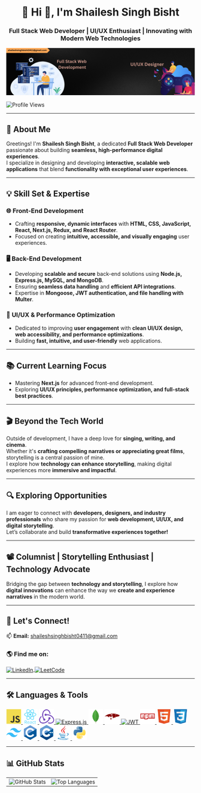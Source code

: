 <h1 align="center">🎯 Hi 👋, I'm Shailesh Singh Bisht</h1>

<h3 align="center">
Full Stack Web Developer | UI/UX Enthusiast | Innovating with Modern Web Technologies
</h3>

<p align="center">
  <img src="https://github.com/Shailesh-Singh-Bisht/Shailesh-Singh-Bisht/blob/6309e544bd512d622df66c17c8b5c2313a874cfb/Copy%20of%20Game%20Development.png" alt="Shailesh Singh Bisht" />
</p>

<p align="left">
  <img src="https://komarev.com/ghpvc/?username=shailesh-singh-bisht&label=Profile%20views&color=0e75b6&style=flat" alt="Profile Views" />
</p>

---

## 🚀 **About Me**
Greetings! I'm **Shailesh Singh Bisht**, a dedicated **Full Stack Web Developer** passionate about building **seamless, high-performance digital experiences**.  
I specialize in designing and developing **interactive, scalable web applications** that blend **functionality with exceptional user experiences**.

---

## 💡 **Skill Set & Expertise**

### 🌐 **Front-End Development**
- Crafting **responsive, dynamic interfaces** with **HTML, CSS, JavaScript, React, Next.js, Redux, and React Router**.  
- Focused on creating **intuitive, accessible, and visually engaging** user experiences.

### 🖥️ **Back-End Development**
- Developing **scalable and secure** back-end solutions using **Node.js, Express.js, MySQL, and MongoDB**.  
- Ensuring **seamless data handling** and **efficient API integrations**.
- Expertise in **Mongoose, JWT authentication, and file handling with Multer**.

### 🎨 **UI/UX & Performance Optimization**
- Dedicated to improving **user engagement** with **clean UI/UX design, web accessibility, and performance optimizations**.  
- Building **fast, intuitive, and user-friendly** web applications.

---

## 📚 **Current Learning Focus**
- Mastering **Next.js** for advanced front-end development.  
- Exploring **UI/UX principles, performance optimization, and full-stack best practices**.

---

## 🎬 **Beyond the Tech World**
Outside of development, I have a deep love for **singing, writing, and cinema**.  
Whether it's **crafting compelling narratives or appreciating great films**, storytelling is a central passion of mine.  
I explore how **technology can enhance storytelling**, making digital experiences more **immersive and impactful**.

---

## 🔍 **Exploring Opportunities**
I am eager to connect with **developers, designers, and industry professionals** who share my passion for **web development, UI/UX, and digital storytelling**.  
Let’s collaborate and build **transformative experiences together!**

---

## 📽️ **Columnist | Storytelling Enthusiast | Technology Advocate**
Bridging the gap between **technology and storytelling**, I explore how **digital innovations** can enhance the way we **create and experience narratives** in the modern world.

---

## 🔗 **Let's Connect!**
📫 **Email:** shaileshsinghbisht0411@gmail.com  

### 🌎 **Find me on:**
<p align="left">
  <a href="https://www.linkedin.com/in/shailesh-singh-bisht-13b30b258/" target="blank">
    <img align="center" src="https://raw.githubusercontent.com/rahuldkjain/github-profile-readme-generator/master/src/images/icons/Social/linked-in-alt.svg" alt="LinkedIn" height="30" width="40" />
  </a>
  <a href="https://leetcode.com/u/shailesh_singh_bisht/" target="blank">
    <img align="center" src="https://raw.githubusercontent.com/rahuldkjain/github-profile-readme-generator/master/src/images/icons/Social/leet-code.svg" alt="LeetCode" height="30" width="40" />
  </a>
</p>

---

## 🛠️ **Languages & Tools**
<p align="left"> 
  <a href="https://developer.mozilla.org/en-US/docs/Web/JavaScript" target="_blank">
    <img src="https://raw.githubusercontent.com/devicons/devicon/master/icons/javascript/javascript-original.svg" alt="JavaScript" width="40" height="40"/>
  </a>  
  <a href="https://react.dev/" target="_blank">
    <img src="https://raw.githubusercontent.com/devicons/devicon/master/icons/react/react-original-wordmark.svg" alt="ReactJS" width="40" height="40"/>
  </a>  
  <a href="https://redux.js.org/" target="_blank">
    <img src="https://raw.githubusercontent.com/devicons/devicon/master/icons/redux/redux-original.svg" alt="Redux" width="40" height="40"/>
  </a>  
  <a href="https://expressjs.com/" target="_blank">
    <img src="https://encrypted-tbn0.gstatic.com/images?q=tbn:ANd9GcSSer5zs_osl8bYfvfcy-2o-n0S8-Q-p_9U-g&s" alt="Express.js" width="40" height="40"/>
  </a>  
  <a href="https://www.mongodb.com/" target="_blank">
    <img src="https://raw.githubusercontent.com/devicons/devicon/master/icons/mongodb/mongodb-original.svg" alt="MongoDB" width="40" height="40"/>
  </a>  
  <a href="https://mongoosejs.com/" target="_blank">
    <img src="https://raw.githubusercontent.com/devicons/devicon/master/icons/mongoose/mongoose-original.svg" alt="Mongoose" width="40" height="40"/>
  </a>  
  <a href="https://jwt.io/" target="_blank">
    <img src="https://ik.imagekit.io/ably/ghost/prod/2019/05/Screenshot-2019-05-14-at-13.53.46.png?tr=w-1728,q-50" alt="JWT" width="40" height="40"/>
  </a>  
  <a href="https://www.npmjs.com/package/multer" target="_blank">
    <img src="https://raw.githubusercontent.com/devicons/devicon/master/icons/npm/npm-original-wordmark.svg" alt="Multer" width="40" height="40"/>
  </a>  
  <a href="https://www.w3.org/html/" target="_blank">
    <img src="https://raw.githubusercontent.com/devicons/devicon/master/icons/html5/html5-original.svg" alt="HTML" width="40" height="40"/>
  </a>  
  <a href="https://www.w3schools.com/css/" target="_blank">
    <img src="https://raw.githubusercontent.com/devicons/devicon/master/icons/css3/css3-original.svg" alt="CSS" width="40" height="40"/>
  </a>  
  <a href="https://tailwindcss.com/" target="_blank">
    <img src="https://raw.githubusercontent.com/devicons/devicon/master/icons/tailwindcss/tailwindcss-original.svg" alt="Tailwind CSS" width="40" height="40"/>
  </a>  
  <a href="https://www.cprogramming.com/" target="_blank">
    <img src="https://raw.githubusercontent.com/devicons/devicon/master/icons/c/c-original.svg" alt="C" width="40" height="40"/>
  </a>  
  <a href="https://www.w3schools.com/cpp/" target="_blank">
    <img src="https://raw.githubusercontent.com/devicons/devicon/master/icons/cplusplus/cplusplus-original.svg" alt="C++" width="40" height="40"/>
  </a>  
  <a href="https://www.java.com/" target="_blank">
    <img src="https://raw.githubusercontent.com/devicons/devicon/master/icons/java/java-original.svg" alt="Java" width="40" height="40"/>
  </a>  
  <a href="https://www.python.org" target="_blank">
    <img src="https://raw.githubusercontent.com/devicons/devicon/master/icons/python/python-original.svg" alt="Python" width="40" height="40"/>
  </a>  
</p>

---
## 📊 **GitHub Stats**
<table>
  <tr>
    <td>
      <img src="https://github-readme-stats.vercel.app/api?username=shailesh-singh-bisht&show_icons=true&locale=en" alt="GitHub Stats" />
    </td>
    <td>
      <img src="https://github-readme-stats.vercel.app/api/top-langs?username=shailesh-singh-bisht&show_icons=true&locale=en&layout=compact&langs_count=10" alt="Top Languages" />
    </td>
  </tr>
</table>
